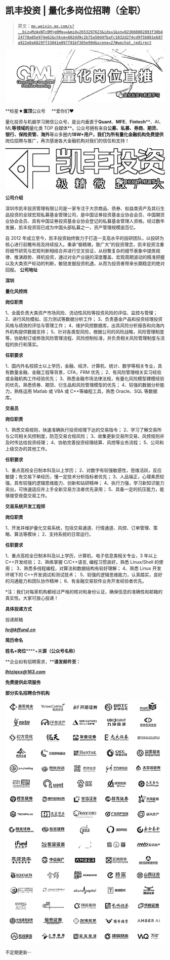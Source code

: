 # 凯丰投资 | 量化多岗位招聘（全职）

> 原文：[`mp.weixin.qq.com/s?__biz=MzAxNTc0Mjg0Mg==&mid=2653297623&idx=1&sn=023660802893f30b424778a05e974e62&chksm=802dd9c2b75a50d4fbafc1032d2f4cd9f5b081eb07a922e0a6829ff33041e097791bf305e99d&scene=27#wechat_redirect`](http://mp.weixin.qq.com/s?__biz=MzAxNTc0Mjg0Mg==&mid=2653297623&idx=1&sn=023660802893f30b424778a05e974e62&chksm=802dd9c2b75a50d4fbafc1032d2f4cd9f5b081eb07a922e0a6829ff33041e097791bf305e99d&scene=27#wechat_redirect)

![](img/247594ba6833408941f5f7b4180369cc.png)

**标星★****置顶****公众号     **爱你们♥

量化投资与机器学习微信公众号，是业内垂直于**Quant**、**MFE**、**Fintech****、AI、ML**等领域的**量化类 TOP 自媒体**。公众号拥有来自**公募、私募、券商、期货、银行、保险资管、海外**等众多圈内**18W+**用户，我们为所有量化金融机构**免费提供**岗位招聘与推广，再次感谢各大金融机构对我们的信任和支持！

![](img/2196624384f47bf3e5dbf69647596d6a.png)

**公司介绍**

深圳市凯丰投资管理有限公司是一家专注于大宗商品、债券、权益类资产及其衍生品投资的全球宏观私募基金管理公司，是中国证券投资基金业协会会员、中国期货业协会会员、具有中国证券投资基金业协会登记的私募基金管理人资格。经过数年发展，凯丰投资现已成为中国头部私募之一，资产管理规模逾百亿。

自 2012 年成立至今，凯丰投资始终致力于打造一支高水平的投研团队，以投研为核心进行前瞻布局及持续投入。秉承“极精微，致广大”的投资理念，凯丰投资注重将细节研究与宏观判断相结合并进行交叉验证，从纷繁复杂的细节表象中提炼规律、推演趋势、择机投资，通过对全产业链的深度覆盖、宏观周期波动的精准把握以及大类资产轮动的判断，敏锐发掘投资机遇，从而为投资者带来长期稳定的绝对回报。 **公司地址**

**深圳**

**量化风控岗**

**岗位职责**

1、全面负责大类资产市场风险、流动性风险等投资风险的评估、监控与管理；
2、进行风险模拟、压力测试等数据分析工作；
3、负责基金产品和投资经理投资风格与绩效的评估与管理工作；
4、维护风控数据库，出具风险分析报告和向海内外机构提供数据支持；
5、针对各类型风险，根据公司的风险战略，风险管理制度等，协助制订或修改风险管理流程、风险控制标准，并负责相关风险管理制度与流程的执行和落实。

**任职要求**

1、国内外名校硕士以上学历，金融、经济、计算机、统计、数学等相关专业，具有数量金融、金融工程等背景，CFA，FRM 优先；
2、有风险管理相关实习经验或金融机构工作经验优先；
3、熟悉金融市场法律法规，有量化风险模型建模经验的优先，熟悉债券、期货、衍生品和风险管理模型的优先；
4、较强的数据分析能力，熟练运用 Matlab 或 VBA 或 C++等编程工具，熟悉 Oracle、SQL 等数据库。

**交易员**

**岗位职责**

1、熟悉交易规则，快速准确执行投资经理下达的交易指令；
2、学习了解交易所与公司相关风控制度，防范交易合规风险；
3、收集更新交易所交易、风控规则并及时传达给投资经理；
4、协助完善投资经理结算、风控等业务流程；
5、公司和上级交办的其他工作。

**任职要求**

1、重点高校全日制本科及以上学历；
2、对数字有较强敏感性，思维活跃，反应敏捷；有交易下单经历，懂一定技术分析指标者优先；
3、人品端正，心理素质较强，具有较强的逻辑思维能力、创新和钻研精神；
4、执行力强，学习新知识能力突出，可快速适应并上手全新交易方法者优先录用；
5、具备一定的抗压能力，能够接受夜盘交易工作。

**交易系统开发工程师**

**岗位职责**

1、开发并维护量化交易系统，包括交易通道、行情通道、风控、订单管理、策略、算法等模块；
2、支持系统的日常运行。

**任职要求**

1、重点高校全日制本科及以上学历，计算机、电子信息类相关专业，3 年以上 C++开发经验；
2、熟练掌握 C/C++语言, 编程习惯良好，熟悉 Linux/Shell 的使用； 
3、熟悉多线程编程，对算法和数据结构有较好理解；
4、熟悉 Linux 开发环境下的 C++开发调试和测试技术； 
5、较强的逻辑思维能力，认真踏实，良好的沟通能力和团队协作精神；
6、有金融交易软件业务开发经验者优先。

*注：我们对每家机构都经过严格的核对和身份认证，确保信息的准确性和邮箱的真实性。大家可放心投递！

**具体投递方式**

投递邮箱

***hr@kffund.cn***

**简历命名**

****姓名+岗位********+来****源（公众号名称）****

**企业如有招聘需求，****请发邮件至：**

***lhtzjqxx@163.com***

**免费提供此项服务**

**部分实名招聘合作机构**

![](img/6fe6ee351bb7e9809fc930c1985edb58.png)

不定期更新···